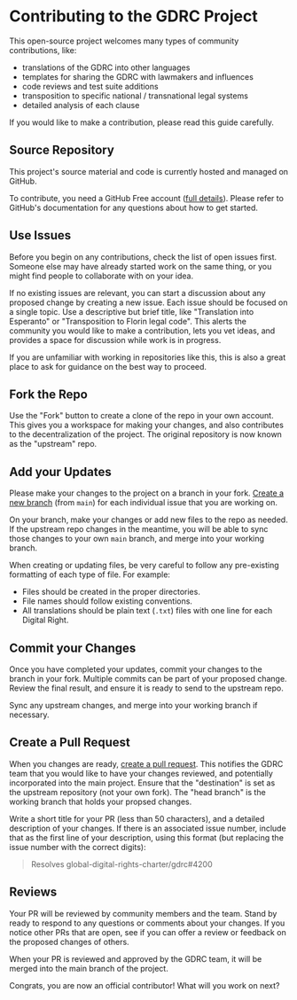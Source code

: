 # Contributing to the GDRC Project

This open-source project welcomes many types of community contributions, like:

- translations of the GDRC into other languages
- templates for sharing the GDRC with lawmakers and influences
- code reviews and test suite additions
- transposition to specific national / transnational legal systems
- detailed analysis of each clause

If you would like to make a contribution, please read this guide carefully.

## Source Repository

This project's source material and code is currently hosted and managed on GitHub.

To contribute, you need a GitHub Free account ([full details](https://docs.github.com/en/get-started/onboarding/getting-started-with-your-github-account)).
Please refer to GitHub's documentation for any questions about how to get started.

## Use Issues

Before you begin on any contributions, check the list of open issues first.
Someone else may have already started work on the same thing, or you might find people to collaborate with on your idea.

If no existing issues are relevant, you can start a discussion about any proposed change by creating a new issue.
Each issue should be focused on a single topic.
Use a descriptive but brief title, like "Translation into Esperanto" or "Transposition to Florin legal code".
This alerts the community you would like to make a contribution, lets you vet ideas, and provides a space for discussion while work is in progress.

If you are unfamiliar with working in repositories like this, this is also a great place to ask for guidance on the best way to proceed.

## Fork the Repo

Use the "Fork" button to create a clone of the repo in your own account.
This gives you a workspace for making your changes, and also contributes to the decentralization of the project.
The original repository is now known as the "upstream" repo.

## Add your Updates

Please make your changes to the project on a branch in your fork. [Create a new branch](https://docs.github.com/en/pull-requests/collaborating-with-pull-requests/proposing-changes-to-your-work-with-pull-requests/creating-and-deleting-branches-within-your-repository) (from `main`) for each individual issue that you are working on.

On your branch, make your changes or add new files to the repo as needed.
If the upstream repo changes in the meantime, you will be able to sync those changes to your own `main` branch, and merge into your working branch.

When creating or updating files, be very careful to follow any pre-existing formatting of each type of file.
For example:

- Files should be created in the proper directories.
- File names should follow existing conventions.
- All translations should be plain text (`.txt`) files with one line for each Digital Right.

## Commit your Changes

Once you have completed your updates, commit your changes to the branch in your fork.
Multiple commits can be part of your proposed change.
Review the final result, and ensure it is ready to send to the upstream repo.

Sync any upstream changes, and merge into your working branch if necessary.

## Create a Pull Request

When you changes are ready, [create a pull request](https://docs.github.com/en/pull-requests/collaborating-with-pull-requests/proposing-changes-to-your-work-with-pull-requests/creating-a-pull-request).
This notifies the GDRC team that you would like to have your changes reviewed, and potentially incorporated into the main project.
Ensure that the "destination" is set as the upstream repository (not your own fork). The "head branch" is the working branch that holds your propsed changes.

Write a short title for your PR (less than 50 characters), and a detailed description of your changes.
If there is an associated issue number, include that as the first line of your description, using this format (but replacing the issue number with the correct digits):

> Resolves global-digital-rights-charter/gdrc#4200

## Reviews

Your PR will be reviewed by community members and the team.
Stand by ready to respond to any questions or comments about your changes.
If you notice other PRs that are open, see if you can offer a review or feedback on the proposed changes of others.

When your PR is reviewed and approved by the GDRC team, it will be merged into the main branch of the project.

Congrats, you are now an official contributor! What will you work on next?
